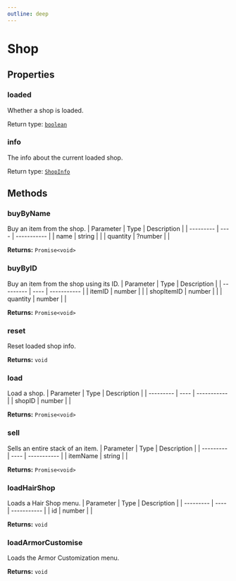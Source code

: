 ```yaml
---
outline: deep
---
```

# Shop





## Properties

### loaded <Badge text="getter" />
Whether a shop is loaded.


Return type: <code><a href="https://developer.mozilla.org/en-US/docs/Web/JavaScript/Reference/Global_Objects/Boolean">boolean</a></code>

### info <Badge text="getter" />
The info about the current loaded shop.


Return type: <code><a href="/api/typedefs/shopinfo">ShopInfo</a></code>

## Methods

### buyByName
Buy an item from the shop.
| Parameter | Type | Description |
| --------- | ---- | ----------- |
| name | string |  |
| quantity | ?number |  |



**Returns:** `Promise<void>` 

### buyByID
Buy an item from the shop using its ID.
| Parameter | Type | Description |
| --------- | ---- | ----------- |
| itemID | number |  |
| shopItemID | number |  |
| quantity | number |  |



**Returns:** `Promise<void>` 

### reset
Reset loaded shop info.



**Returns:** `void` 

### load
Load a shop.
| Parameter | Type | Description |
| --------- | ---- | ----------- |
| shopID | number |  |



**Returns:** `Promise<void>` 

### sell
Sells an entire stack of an item.
| Parameter | Type | Description |
| --------- | ---- | ----------- |
| itemName | string |  |



**Returns:** `Promise<void>` 

### loadHairShop
Loads a Hair Shop menu.
| Parameter | Type | Description |
| --------- | ---- | ----------- |
| id | number |  |



**Returns:** `void` 

### loadArmorCustomise
Loads the Armor Customization menu.



**Returns:** `void` 